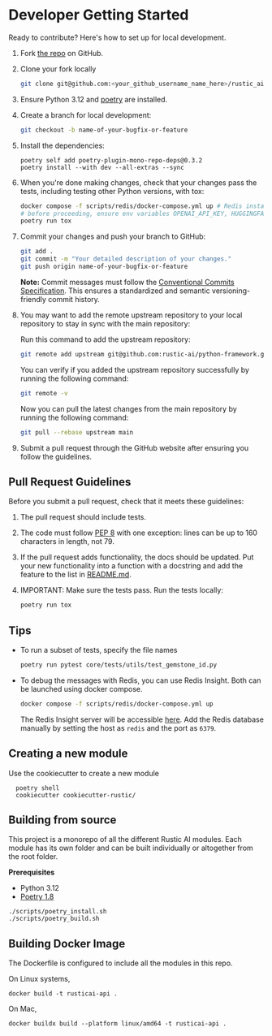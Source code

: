 # Developer Getting Started

Ready to contribute? Here's how to set up for local development.

1. Fork [the repo](https://github.com/rustic-ai/python-framework) on GitHub.
2. Clone your fork locally

    ```sh
    git clone git@github.com:<your_github_username_name_here>/rustic_ai.git
    ```

3. Ensure Python 3.12 and [poetry](https://python-poetry.org/docs/1.8/) are installed.
4. Create a branch for local development:

    ```sh
    git checkout -b name-of-your-bugfix-or-feature
    ```
5. Install the dependencies:
    ```shell
    poetry self add poetry-plugin-mono-repo-deps@0.3.2
    poetry install --with dev --all-extras --sync
    ```

6. When you're done making changes, check that your changes pass the
   tests, including testing other Python versions, with tox:

    ```sh
    docker compose -f scripts/redis/docker-compose.yml up # Redis instance is required for integration tests
    # before proceeding, ensure env variables OPENAI_API_KEY, HUGGINGFACE_API_KEY, SERP_API_KEY are set
    poetry run tox
    ```

7. Commit your changes and push your branch to GitHub:

    ```sh
    git add .
    git commit -m "Your detailed description of your changes."
    git push origin name-of-your-bugfix-or-feature
    ```

    **Note:** Commit messages must follow the [Conventional Commits Specification](https://www.conventionalcommits.org/en/v1.0.0/). This ensures a standardized and semantic versioning-friendly commit history.

8. You may want to add the remote upstream repository to your local repository to stay in sync with the main repository:

    Run this command to add the upstream repository:
    ```sh
    git remote add upstream git@github.com:rustic-ai/python-framework.git
    ```

    You can verify if you added the upstream repository successfully by running the following command:
    ```sh
    git remote -v
    ```
    Now you can pull the latest changes from the main repository by running the following command:
    ```sh
    git pull --rebase upstream main
    ```
9. Submit a pull request through the GitHub website after ensuring you follow the guidelines.

## Pull Request Guidelines

Before you submit a pull request, check that it meets these guidelines:

1. The pull request should include tests.
2. The code must follow [PEP 8](https://peps.python.org/pep-0008/) with one exception: lines can be up to 160 characters in length, not 79.
3. If the pull request adds functionality, the docs should be updated. Put
   your new functionality into a function with a docstring and add the
   feature to the list in [README.md](README.md).
4. IMPORTANT: Make sure the tests pass. Run the tests locally:

    ```sh
    poetry run tox
    ```

## Tips

* To run a subset of tests, specify the file names

    ```sh
    poetry run pytest core/tests/utils/test_gemstone_id.py
    ```

* To debug the messages with Redis, you can use Redis Insight. Both can be launched using docker compose.

    ```sh
    docker compose -f scripts/redis/docker-compose.yml up
    ```

    The Redis Insight server will be accessible [here](http://localhost:5540/).
    Add the Redis database manually by setting the host as `redis` and the port as `6379`.


## Creating a new module

Use the cookiecutter to create a new module

```shell
  poetry shell
  cookiecutter cookiecutter-rustic/
```

## Building from source
This project is a monorepo of all the different Rustic AI modules. Each module has its own folder and can be built
individually or altogether from the root folder.

**Prerequisites**
* Python 3.12
* [Poetry 1.8](https://python-poetry.org/docs/1.8/)

```shell
./scripts/poetry_install.sh
./scripts/poetry_build.sh
```

## Building Docker Image

The Dockerfile is configured to include all the modules in this repo.

On Linux systems,
```shell
docker build -t rusticai-api .
```

On Mac,
```shell
docker buildx build --platform linux/amd64 -t rusticai-api .
```